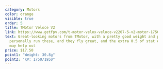 ```yaml
---
category: Motors
color: orange
visible: true
order: 5
title: TMotor Veloce V2
link: https://www.getfpv.com/t-motor-velox-veloce-v2207-5-v2-motor-1750kv-2550kv-royal-blue.html
text: Great-looking motors from TMotor, with a pretty good weight and price! I
  personally run these, and they fly great, and the extra 0.5 of stat or volume
  may help out
price: $17.50
point1: "Weight: 30.8g"
point2: "KV: 1750/1950"
---
```

